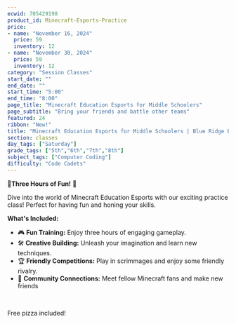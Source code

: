 ```yaml
---
ecwid: 705429198
product_id: Minecraft-Esports-Practice
price:
- name: "November 16, 2024"
  price: 59
  inventory: 12
- name: "November 30, 2024"
  price: 59
  inventory: 12
category: "Session Classes"
start_date: ""
end_date: ""
start_time: "5:00"
end_time: "8:00"
page_title: "Minecraft Education Esports for Middle Schoolers"
page_subtitle: "Bring your friends and battle other teams"
featured: 24
ribbon: "New!"
title: "Minecraft Education Esports for Middle Schoolers | Blue Ridge Boost"
section: classes
day_tags: ["Saturday"]
grade_tags: ["5th","6th","7th","8th"]
subject_tags: ["Computer Coding"]
difficulty: "Code Cadets"
---
```

<p>🎉<strong>Three Hours of Fun!</strong> 🎉
</p>
<p>Dive into the world of Minecraft Education Esports with our exciting practice class! Perfect for having fun and honing your skills.
</p>
<p><strong>What's Included:</strong>
</p>
<ul>
	<li>🎮 <strong>Fun Training:</strong> Enjoy three hours of engaging gameplay.</li>
	<li>🛠️ <strong>Creative Building:</strong> Unleash your imagination and learn new techniques.</li>
	<li>🏆 <strong>Friendly Competitions:</strong> Play in scrimmages and enjoy some friendly rivalry.</li>
	<li>👥 <strong>Community Connections:</strong> Meet fellow Minecraft fans and make new friends</li>
</ul>
<p><br>
</p>
<p>Free pizza included!
</p>
